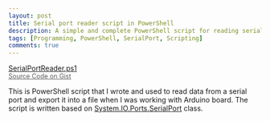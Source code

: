 ```yaml
---
layout: post
title: Serial port reader script in PowerShell
description: A simple and complete PowerShell script for reading serial data from a Serial Port and export it into a file.
tags: [Programming, PowerShell, SerialPort, Scripting]
comments: true
---
```


<a href="https://gist.github.com/heiswayi/10b412aa96d3f35d85f5f8c2e0075a33" class="button big">SerialPortReader.ps1<br><span style="font-size:0.8rem;opacity:0.7">Source Code on Gist</span></a>

This is PowerShell script that I wrote and used to read data from a serial port and export it into a file when I was working with Arduino board. The script is written based on [System.IO.Ports.SerialPort](https://msdn.microsoft.com/en-us/library/system.io.ports.serialport) class.